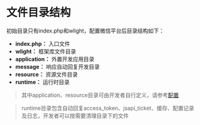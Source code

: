 # **文件目录结构** #

初始目录只有index.php和wlight，配置微信平台后目录结构如下：

- **index.php：** 入口文件
- **wlight：** 框架库文件目录
- **application：** 外置开发应用目录
- **message：** 响应自动回复开发目录
- **resource：** 资源文件目录
- **runtime：** 运行时目录
> 其中application、resource目录可由开发者自行定义，请参考[配置](./Config)

> runtime目录包含自动回复access\_token、jsapi\_ticket、缓存、配置记录及日志，开发者可以按需要清理目录下的文件